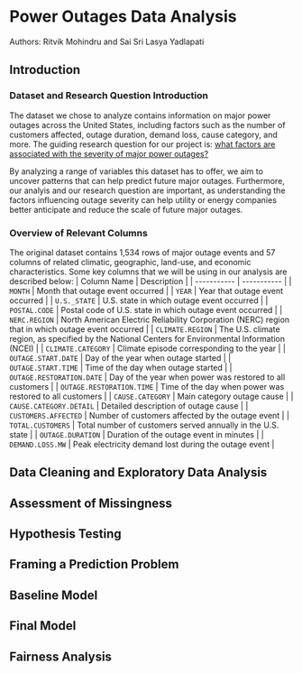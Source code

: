 # Power Outages Data Analysis

<p>Authors: Ritvik Mohindru and Sai Sri Lasya Yadlapati</p>

## Introduction

<!-- Provide an introduction to your dataset, and clearly state the one question your project is centered around. Why should readers of your website care about the dataset and your question specifically? Report the number of rows in the dataset, the names of the columns that are relevant to your question, and descriptions of those relevant columns. -->

### Dataset and Research Question Introduction

The dataset we chose to analyze contains information on major power outages across the United States, including factors such as the number of customers affected, outage duration, demand loss, cause category, and more. The guiding research question for our project is: <u>what factors are associated with the severity of major power outages?</u>

By analyzing a range of variables this dataset has to offer, we aim to uncover patterns that can help predict future major outages. Furthermore, our analyis and our research question are important, as understanding the factors influencing outage severity can help utility or energy companies better anticipate and reduce the scale of future major outages.

### Overview of Relevant Columns

The original dataset contains 1,534 rows of major outage events and 57 columns of related climatic, geographic, land-use, and economic characteristics.
Some key columns that we will be using in our analysis are described below:
| Column Name | Description |
| ----------- | ----------- |
| `MONTH` | Month that outage event occurred |
| `YEAR` | Year that outage event occurred |
| `U.S._STATE` | U.S. state in which outage event occurred |
| `POSTAL.CODE` | Postal code of U.S. state in which outage event occurred |
| `NERC.REGION` | North American Electric Reliability Corporation (NERC) region that in which outage event occurred |
| `CLIMATE.REGION` | The U.S. climate region, as specified by the National Centers for Environmental Information (NCEI) |
| `CLIMATE.CATEGORY` | Climate episode corresponding to the year |
| `OUTAGE.START.DATE` | Day of the year when outage started |
| `OUTAGE.START.TIME` | Time of the day when outage started |
| `OUTAGE.RESTORATION.DATE` | Day of the year when power was restored to all customers |
| `OUTAGE.RESTORATION.TIME` | Time of the day when power was restored to all customers |
| `CAUSE.CATEGORY` | Main category outage cause |
| `CAUSE.CATEGORY.DETAIL` | Detailed description of outage cause |
| `CUSTOMERS.AFFECTED` | Number of customers affected by the outage event |
| `TOTAL.CUSTOMERS` | Total number of customers served annually in the U.S. state |
| `OUTAGE.DURATION` | Duration of the outage event in minutes |
| `DEMAND.LOSS.MW` | Peak electricity demand lost during the outage event |

## Data Cleaning and Exploratory Data Analysis

## Assessment of Missingness

## Hypothesis Testing

## Framing a Prediction Problem

## Baseline Model

## Final Model

## Fairness Analysis
